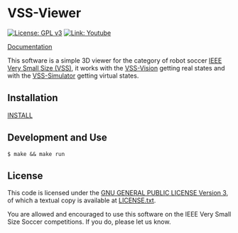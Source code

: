 VSS-Viewer
==========
[![License: GPL v3](https://img.shields.io/badge/License-GPL%20v3-blue.svg)][gpl3]
[![Link: Youtube](https://img.shields.io/badge/Link-Youtube-red.svg)][youtube]

[Documentation][documentation]

This software is a simple 3D viewer for the category of robot soccer [IEEE Very Small Size (VSS)][vss], it works with the [VSS-Vision][vss-vision] getting real states and with the [VSS-Simulator][vss-simulator] getting virtual states.

Installation
------------
[INSTALL][install]


Development and Use
-------------------
```
$ make && make run
```

License
-------

This code is licensed under the [GNU GENERAL PUBLIC LICENSE Version 3][gpl3], of which a textual copy is available at [LICENSE.txt](LICENSE.txt).

You are allowed and encouraged to use this software on the IEEE Very Small Size Soccer competitions.  If you do, please let us know.

[gpl3]: http://www.gnu.org/licenses/gpl-3.0/
[vss]: http://www.cbrobotica.org/
[install]: https://github.com/SIRLab/VSS-Viewer/blob/master/INSTALL.md
[youtube]: https://www.youtube.com/watch?v=uyFlXV-0NnU
[vss-vision]: https://github.com/SIRLab/VSS-Vision
[vss-simulator]: https://github.com/SIRLab/VSS-Simulator
[documentation]: http://sirlab.github.io/assets/docs/doc_viewer/html/index.html



